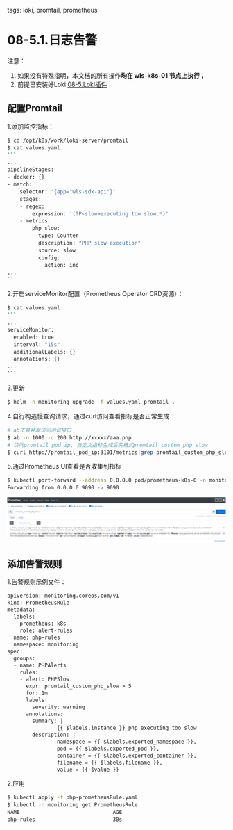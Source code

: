 tags: loki, promtail, prometheus

# 08-5.1.日志告警

注意：
1. 如果没有特殊指明，本文档的所有操作**均在 wls-k8s-01 节点上执行**；
2. 前提已安装好Loki [08-5.Loki插件](08-5.Loki插件.md)

## 配置Promtail

1.添加监控指标：

``` bash
$ cd /opt/k8s/work/loki-server/promtail
$ cat values.yaml
​```
...
pipelineStages:
- docker: {}
- match:
    selector: '{app="wls-sdk-api"}'
    stages:
    - regex:
        expression: '(?P<slow>executing too slow.*)'
    - metrics:
        php_slow:
          type: Counter
          description: "PHP slow execution"
          source: slow
          config:
            action: inc
...
​```
```

2.开启serviceMonitor配置（Prometheus Operator CRD资源）：

``` bash
$ cat values.yaml
​```
...
serviceMonitor:
  enabled: true
  interval: "15s"
  additionalLabels: {}
  annotations: {}
...
​```
```

3.更新

```bash
$ helm -n monitoring upgrade -f values.yaml promtail .
```

4.自行构造慢查询请求，通过curl访问查看指标是否正常生成

```bash
# ab工具并发访问测试接口
$ ab -n 1000 -c 200 http://xxxxx/aaa.php
# 访问promtail pod ip, 自定义指标生成后的格式promtail_custom_php_slow
$ curl http://promtail_pod_ip:3101/metrics|grep promtail_custom_php_slow
```

5.通过Prometheus UI查看是否收集到指标

```bash
$ kubectl port-forward --address 0.0.0.0 pod/prometheus-k8s-0 -n monitoring 9090:9090
Forwarding from 0.0.0.0:9090 -> 9090
```

![php-slow](images/php-slow.png)

## 添加告警规则

1.告警规则示例文件：

```
apiVersion: monitoring.coreos.com/v1
kind: PrometheusRule
metadata:
  labels:
    prometheus: k8s
    role: alert-rules
  name: php-rules
  namespace: monitoring
spec:
  groups:
  - name: PHPAlerts
    rules:
    - alert: PHPSlow
      expr: promtail_custom_php_slow > 5
      for: 1m
      labels:
        severity: warning
      annotations:
        summary: |
                {{ $labels.instance }} php executing too slow
        description: |
                namespace = {{ $labels.exported_namespace }},
                pod = {{ $labels.exported_pod }},
                container = {{ $labels.exported_container }},
                filename = {{ $labels.filename }},
                value = {{ $value }}
```

2.应用

```bash
$ kubectl apply -f php-prometheusRule.yaml
$ kubectl -n monitoring get PrometheusRule
NAME                              AGE
php-rules                         30s
```

